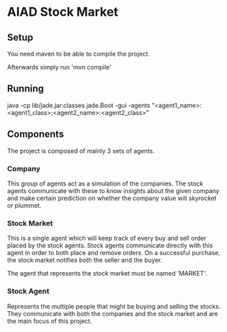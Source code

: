 # AIAD Stock Market

## Setup

You need maven to be able to compile the project.

Afterwards simply run 'mvn compile'



## Running

java -cp lib/jade.jar:classes jade.Boot -gui -agents "\<agent1_name>:\<agent1_class>;\<agent2_name>:\<agent2_class>"

## Components

The project is composed of mainly 3 sets of agents.

### Company

This group of agents act as a simulation of the companies. The stock agents communicate with these to know insights about the given company and make certain prediction on whether the company value will skyrocket or plummet.

### Stock Market

This is a single agent which will keep track of every buy and sell order placed by the stock agents. Stock agents communicate directly with this agent in order to both place and remove orders. On a successful purchase, the stock market notifies both the seller and the buyer.

The agent that represents the stock market must be named 'MARKET'.

### Stock Agent

Represents the multiple people that might be buying and selling the stocks. They communicate with both the companies and the stock market and are the main focus of this project.
